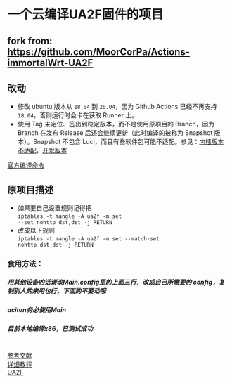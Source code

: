 
# 一个云编译UA2F固件的项目


## fork from: https://github.com/MoorCorPa/Actions-immortalWrt-UA2F

## 改动

 - 修改 ubuntu 版本从 `18.04` 到 `20.04`，因为 Github Actions 已经不再支持 `18.04`，否则运行时会卡在获取 Runner 上。
 - 使用 Tag 来定位、签出到稳定版本，而不是使用原项目的 Branch，因为 Branch 在发布 Release 后还会继续更新（此时编译的被称为 Snapshot 版本）。Snapshot 不包含 Luci，而且有些软件包可能不适配。参见：[内核版本不适配](https://openwrt.org/faq/cannot_satisfy_dependencies)，[开发版本](https://openwrt.org/zh/releases/snapshot)


[官方编译命令](https://openwrt.org/docs/guide-developer/toolchain/use-buildsystem)

## 原项目描述

* 如果要自己设置规则记得把
<br><code>iptables -t mangle -A ua2f -m set --set nohttp dst,dst -j RETURN</code>
* 改成以下规则
<br><code>iptables -t mangle -A ua2f -m set --match-set nohttp dst,dst -j RETURN</code>


### 食用方法：
##### 用其他设备的话请改Main.config里的上面三行，改成自己所需要的 config，复制别人的来用也行，下面的不要动哦
##### aciton务必使用Main
##### 目前本地编译x86，已测试成功

<br><a href="http://trac.gateworks.com/wiki/OpenWrt/kernelconfig">参考文献</a><br>
<a href="https://sunbk201public.notion.site/sunbk201public/OpenWrt-f59ae1a76741486092c27bc24dbadc59">详细教程</a><br>
<a href=“https://github.com/Zxilly/UA2F”>UA2F</a><br>